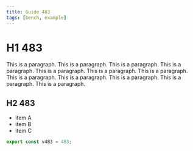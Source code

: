 ```yaml
---
title: Guide 483
tags: [bench, example]
---
```


# H1 483

This is a paragraph. This is a paragraph. This is a paragraph. This is a paragraph. This is a paragraph. This is a paragraph. This is a paragraph. This is a paragraph. This is a paragraph. This is a paragraph. This is a paragraph. This is a paragraph. 

## H2 483

- item A
- item B
- item C

```ts
export const v483 = 483;
```